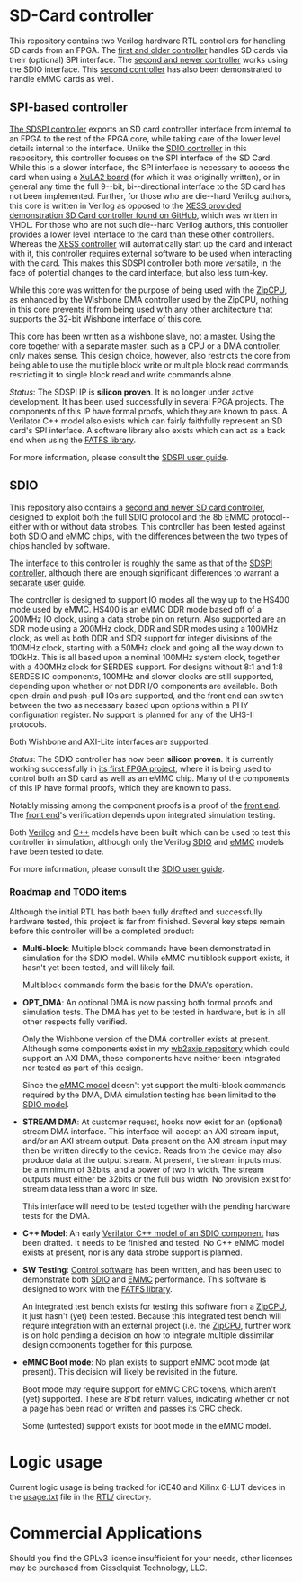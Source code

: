 # SD-Card controller

This repository contains two Verilog hardware RTL controllers for handling
SD cards from an FPGA.  The [first and older controller](rtl/sdspi.v) handles
SD cards via their (optional) SPI interface.  The [second and newer
controller](rtl/sdio.v) works using the SDIO interface.  This [second
controller](rtl/sdio.v) has also been demonstrated to handle eMMC cards as well.

## SPI-based controller

[The SDSPI controller](rtl/sdspi.v) exports an SD card controller interface
from internal to an FPGA to the rest of the FPGA core, while taking care of the
lower level details internal to the interface.  Unlike the [SDIO
controller](rtl/sdio.v) in this respository, this controller focuses on the SPI
interface of the SD Card.  While this is a slower interface, the SPI interface
is necessary to access the card when using a [XuLA2
board](http://www.xess.com/shop/product/xula2-lx25/) (for which it was
originally written), or in general any time the full 9--bit, bi--directional
interface to the SD card has not been implemented.  Further, for those who are
die--hard Verilog authors, this core is written in Verilog as opposed to the
[XESS provided demonstration SD Card controller found on
GitHub](https://github.com/xesscorp/VHDL\_Lib/SDCard.vhd), which was written
in VHDL.  For those who are not such die--hard Verilog authors, this controller
provides a lower level interface to the card than these other controllers. 
Whereas the [XESS controller](https://github.com/xesscorp/VHDL\_Lib/SDCard.vhd)
will automatically start up the card and interact with it, this controller
requires external software to be used when interacting with the card.  This
makes this SDSPI controller both more versatile, in the face of potential
changes to the card interface, but also less turn-key.

While this core was written for the purpose of being used with the
[ZipCPU](https://github.com/ZipCPU/zipcpu), as enhanced by the Wishbone DMA
controller used by the ZipCPU, nothing in this core prevents it from being
used with any other architecture that supports the 32-bit Wishbone interface
of this core.

This core has been written as a wishbone slave, not a master.  Using the core
together with a separate master, such as a CPU or a DMA controller, only makes
sense.  This design choice, however, also restricts the core from being able to
use the multiple block write or multiple block read commands, restricting it to 
single block read and write commands alone.

*Status*: The SDSPI IP is **silicon proven**.  It is no longer under active
  development.  It has been used successfully in several FPGA projects.  The
  components of this IP have formal proofs, which they are known to pass.  A
  Verilator C++ model also exists which can fairly faithfully represent an SD
  card's SPI interface.  A software library also exists which can act as a
  back end when using the [FATFS library](http://elm-chan.org/fsw/ff/00index_e.html).

For more information, please consult the [SDSPI user guide](doc/sdspi.pdf).

## SDIO

This repository also contains a [second and newer SD card
controller](rtl/sdio.v), designed to exploit both the full SDIO protocol and
the 8b EMMC protocol--either with or without data strobes.  This controller
has been tested against both SDIO and eMMC chips, with the differences between
the two types of chips handled by software.

The interface to this controller is roughly the same as that of the [SDSPI
controller](rtl/sdspi.v), although there are enough significant differences
to warrant a [separate user guide](doc/sdio.pdf).

The controller is designed to support IO modes all the way up to the HS400
mode used by eMMC.  HS400 is an eMMC DDR mode based off of a 200MHz IO clock,
using a data strobe pin on return.  Also supported are an SDR mode using a
200MHz clock, DDR and SDR modes using a 100MHz clock, as well as both DDR and
SDR support for integer divisions of the 100MHz clock, starting with a 50MHz
clock and going all the way down to 100kHz.  This is all based upon a nominal
100MHz system clock, together with a 400MHz clock for SERDES support.  For
designs without 8:1 and 1:8 SERDES IO components, 100MHz and slower clocks are
still supported, depending upon whether or not DDR I/O components are available.
Both open-drain and push-pull IOs are supported, and the front end can switch
between the two as necessary based upon options within a PHY configuration
register.  No support is planned for any of the UHS-II protocols.

Both Wishbone and AXI-Lite interfaces are supported.

*Status*: The SDIO controller has now been **silicon proven**.  It is currently
  working successfully in [its first FPGA
  project](https://github.com/ZipCPU/eth10g), where it is being used to control
  both an SD card as well as an eMMC chip.  Many of the components of this IP
  have formal proofs, which they are known to pass.

  Notably missing among the component proofs is a proof of the [front
  end](rtl/sdfrontend.v).  The [front end](rtl/sdfrontend.v)'s verification
  depends upon integrated simulation testing.

  Both [Verilog](bench/verilog/mdl_sdio.v) and [C++](bench/cpp/sdiosim.cpp)
  models have been built which can be used to test this controller in
  simulation, although only the Verilog [SDIO](bench/verilog/mdl_sdio.v) and
  [eMMC](bench/verilog/mdl_emmc.v) models have been tested to date.

For more information, please consult the [SDIO user guide](doc/sdio.pdf).

### Roadmap and TODO items

Although the initial RTL has both been fully drafted and successfully hardware
tested, this project is far from finished.  Several key steps remain before
this controller will be a completed product:

- **Multi-block**: Multiple block commands have been demonstrated in
  simulation for the SDIO model.  While eMMC multiblock support exists, it
  hasn't yet been tested, and will likely fail.

  Multiblock commands form the basis for the DMA's operation.

- **OPT_DMA**: An optional DMA is now passing both formal proofs and simulation
  tests.  The DMA has yet to be tested in hardware, but is in all other
  respects fully verified.

  Only the Wishbone version of the DMA controller exists at present.  Although
  some components exist in my [wb2axip
  repository](https://github.com/ZipCPU/wb2axip) which could support an AXI
  DMA, these components have neither been integrated nor tested as part of this
  design.

  Since the [eMMC model](bench/verilog/mdl_emmc.v) doesn't yet support the
  multi-block commands required by the DMA, DMA simulation testing has been
  limited to the [SDIO model](bench/verilog/mdl_sdio.v).

- **STREAM DMA**: At customer request, hooks now exist for an (optional)
  stream DMA interface.  This interface will accept an AXI stream input,
  and/or an AXI stream output.  Data present on the AXI stream input may
  then be written directly to the device.  Reads from the device may also
  produce data at the output stream.  At present, the stream inputs must
  be a minimum of 32bits, and a power of two in width.  The stream outputs
  must either be 32bits or the full bus width.  No provision exist for stream
  data less than a word in size.

  This interface will need to be tested together with the pending hardware
  tests for the DMA.

- **C++ Model**: An early [Verilator C++ model of an SDIO
  component](bench/cpp/sdiosim.cpp) has been drafted.  It needs to be finished
  and tested.  No C++ eMMC model exists at present, nor is any data strobe
  support is planned.

- **SW Testing**: [Control software](sw/) has been written, and has been
  used to demonstrate both [SDIO](sw/sdiodrv.c) and [EMMC](sw/emmcdrvr.c)
  performance.  This software is designed to work with the [FATFS
  library](http://elm-chan.org/fsw/ff/00index_e.html).

  An integrated test bench exists for testing this software from a
  [ZipCPU](https://zipcpu.com/about/zipcpu.html), it just hasn't (yet) been
  tested.  Because this integrated test bench will require integration with an
  external project (i.e. the [ZipCPU](https://zipcpu.com/about/zipcpu.html),
  further work is on hold pending a decision on how to integrate multiple
  dissimilar design components together for this purpose.

- **eMMC Boot mode**: No plan exists to support eMMC boot mode (at present).
  This decision will likely be revisited in the future.

  Boot mode may require support for eMMC CRC tokens, which aren't (yet)
  supported.  These are 8'bit return values, indicating whether or not a
  page has been read or written and passes its CRC check.

  Some (untested) support exists for boot mode in the eMMC model.

# Logic usage

Current logic usage is being tracked for iCE40 and Xilinx 6-LUT devices
in the [usage.txt](rtl/usage.txt) file in the [RTL/](rtl/) directory.

# Commercial Applications

Should you find the GPLv3 license insufficient for your needs, other licenses
may be purchased from Gisselquist Technology, LLC.
